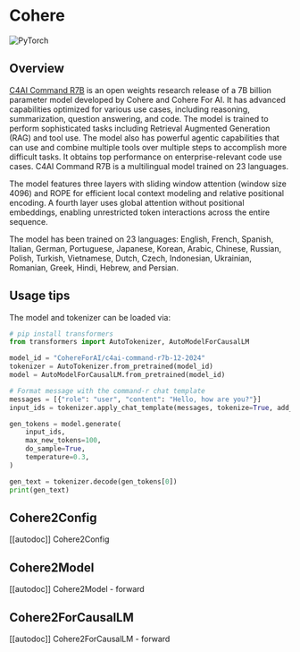 # Cohere

<div class="flex flex-wrap space-x-1">
<img alt="PyTorch" src="https://img.shields.io/badge/PyTorch-DE3412?style=flat&logo=pytorch&logoColor=white">
</div>

## Overview
[C4AI Command R7B](https://cohere.com/blog/command-r7b) is an open weights research release of a 7B billion parameter model developed by Cohere and Cohere For AI. It has advanced capabilities optimized for various use cases, including reasoning, summarization, question answering, and code. The model is trained to perform sophisticated tasks including Retrieval Augmented Generation (RAG) and tool use. The model also has powerful agentic capabilities that can use and combine multiple tools over multiple steps to accomplish more difficult tasks. It obtains top performance on enterprise-relevant code use cases. C4AI Command R7B is a multilingual model trained on 23 languages.

The model features three layers with sliding window attention (window size 4096) and ROPE for efficient local context modeling and relative positional encoding. A fourth layer uses global attention without positional embeddings, enabling unrestricted token interactions across the entire sequence.

The model has been trained on 23 languages: English, French, Spanish, Italian, German, Portuguese, Japanese, Korean, Arabic, Chinese, Russian, Polish, Turkish, Vietnamese, Dutch, Czech, Indonesian, Ukrainian, Romanian, Greek, Hindi, Hebrew, and Persian.

## Usage tips
The model and tokenizer can be loaded via:

```python
# pip install transformers
from transformers import AutoTokenizer, AutoModelForCausalLM

model_id = "CohereForAI/c4ai-command-r7b-12-2024"
tokenizer = AutoTokenizer.from_pretrained(model_id)
model = AutoModelForCausalLM.from_pretrained(model_id)

# Format message with the command-r chat template
messages = [{"role": "user", "content": "Hello, how are you?"}]
input_ids = tokenizer.apply_chat_template(messages, tokenize=True, add_generation_prompt=True, return_tensors="pt")

gen_tokens = model.generate(
    input_ids,
    max_new_tokens=100,
    do_sample=True,
    temperature=0.3,
)

gen_text = tokenizer.decode(gen_tokens[0])
print(gen_text)
```

## Cohere2Config

[[autodoc]] Cohere2Config

## Cohere2Model

[[autodoc]] Cohere2Model
    - forward


## Cohere2ForCausalLM

[[autodoc]] Cohere2ForCausalLM
    - forward


